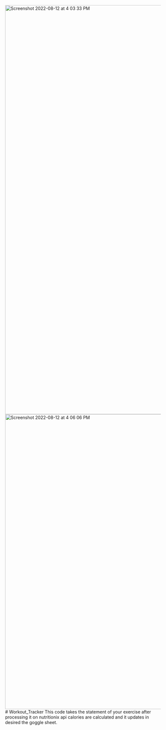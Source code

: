 <img width="1319" alt="Screenshot 2022-08-12 at 4 03 33 PM" src="https://user-images.githubusercontent.com/54439489/184337913-2bd4e116-7752-4a57-ac63-baa9a4515f34.png">
<img width="951" alt="Screenshot 2022-08-12 at 4 06 06 PM" src="https://user-images.githubusercontent.com/54439489/184337935-383ca164-92ba-4ff5-9215-df9ed8cea3eb.png">
# Workout_Tracker
This code takes the statement of your exercise after processing it on nutritionix api calories are calculated and  it  updates in desired the goggle sheet.
